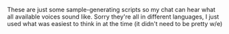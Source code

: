 These are just some sample-generating scripts so my chat can hear what all available voices sound like. Sorry they're all in different languages, I just used what was easiest to think in at the time (it didn't need to be pretty w/e)
